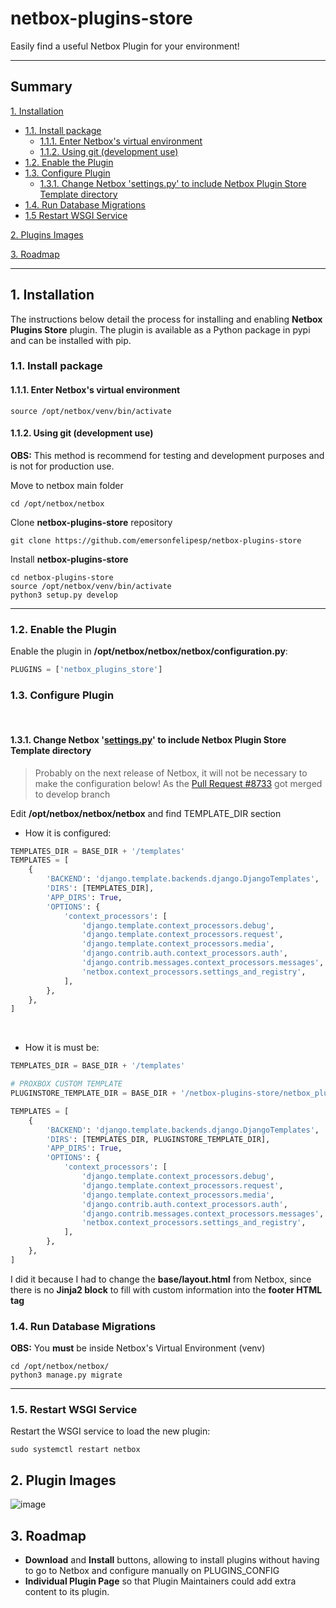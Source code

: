 # netbox-plugins-store
Easily find a useful Netbox Plugin for your environment!

---

## Summary
[1. Installation](#1-installation)
- [1.1. Install package](#11-install-package)
  - [1.1.1. Enter Netbox's virtual environment](#111-enter-netboxs-virtual-environment)
  - [1.1.2. Using git (development use)](#112-using-git-development-use)
- [1.2. Enable the Plugin](#12-enable-the-plugin)
- [1.3. Configure Plugin](#13-configure-plugin)
  - [1.3.1. Change Netbox 'settings.py' to include Netbox Plugin Store Template directory](#131-change-netbox-settingspy-to-include-netbox-plugin-store-template-directory)
- [1.4. Run Database Migrations](#14-run-database-migrations)
- [1.5 Restart WSGI Service](#15-restart-wsgi-service)

[2. Plugins Images](#2-plugin-images)

[3. Roadmap](#3-roadmap)

---

## 1. Installation

The instructions below detail the process for installing and enabling **Netbox Plugins Store** plugin.
The plugin is available as a Python package in pypi and can be installed with pip.

### 1.1. Install package

#### 1.1.1. Enter Netbox's virtual environment
```
source /opt/netbox/venv/bin/activate
```

#### 1.1.2. Using git (development use)
**OBS:** This method is recommend for testing and development purposes and is not for production use.

Move to netbox main folder
```
cd /opt/netbox/netbox
```

Clone **netbox-plugins-store** repository
```
git clone https://github.com/emersonfelipesp/netbox-plugins-store
```

Install **netbox-plugins-store**
```
cd netbox-plugins-store
source /opt/netbox/venv/bin/activate
python3 setup.py develop
```

---

### 1.2. Enable the Plugin

Enable the plugin in **/opt/netbox/netbox/netbox/configuration.py**:
```python
PLUGINS = ['netbox_plugins_store']
```

### 1.3. Configure Plugin

<br>

#### 1.3.1. Change Netbox '**[settings.py](https://github.com/netbox-community/netbox/blob/develop/netbox/netbox/settings.py)**' to include Netbox Plugin Store Template directory

> Probably on the next release of Netbox, it will not be necessary to make the configuration below! As the [Pull Request #8733](https://github.com/netbox-community/netbox/pull/8734) got merged to develop branch

Edit **/opt/netbox/netbox/netbox** and find TEMPLATE_DIR section

- How it is configured:
```python
TEMPLATES_DIR = BASE_DIR + '/templates'
TEMPLATES = [
    {
        'BACKEND': 'django.template.backends.django.DjangoTemplates',
        'DIRS': [TEMPLATES_DIR],
        'APP_DIRS': True,
        'OPTIONS': {
            'context_processors': [
                'django.template.context_processors.debug',
                'django.template.context_processors.request',
                'django.template.context_processors.media',
                'django.contrib.auth.context_processors.auth',
                'django.contrib.messages.context_processors.messages',
                'netbox.context_processors.settings_and_registry',
            ],
        },
    },
]
```

<br>

- How it is must be:
```python
TEMPLATES_DIR = BASE_DIR + '/templates'

# PROXBOX CUSTOM TEMPLATE
PLUGINSTORE_TEMPLATE_DIR = BASE_DIR + '/netbox-plugins-store/netbox_plugins_store/templates/netbox_plugins_store'

TEMPLATES = [
    {
        'BACKEND': 'django.template.backends.django.DjangoTemplates',
        'DIRS': [TEMPLATES_DIR, PLUGINSTORE_TEMPLATE_DIR],
        'APP_DIRS': True,
        'OPTIONS': {
            'context_processors': [
                'django.template.context_processors.debug',
                'django.template.context_processors.request',
                'django.template.context_processors.media',
                'django.contrib.auth.context_processors.auth',
                'django.contrib.messages.context_processors.messages',
                'netbox.context_processors.settings_and_registry',
            ],
        },
    },
]
```
I did it because I had to change the **base/layout.html** from Netbox, since there is no **Jinja2 block** to fill with custom information into the **footer HTML tag**

### 1.4. Run Database Migrations
**OBS:** You **must** be inside Netbox's Virtual Environment (venv)
```
cd /opt/netbox/netbox/
python3 manage.py migrate
```



---

### 1.5. Restart WSGI Service

Restart the WSGI service to load the new plugin:
```
sudo systemctl restart netbox
```

## 2. Plugin Images
![image](https://user-images.githubusercontent.com/24397251/158582710-9ce597f4-d051-4381-8e27-96db1dc50c61.png)

## 3. Roadmap
- **Download** and **Install** buttons, allowing to install plugins without having to go to Netbox and configure manually on PLUGINS_CONFIG
- **Individual Plugin Page** so that Plugin Maintainers could add extra content to its plugin.

